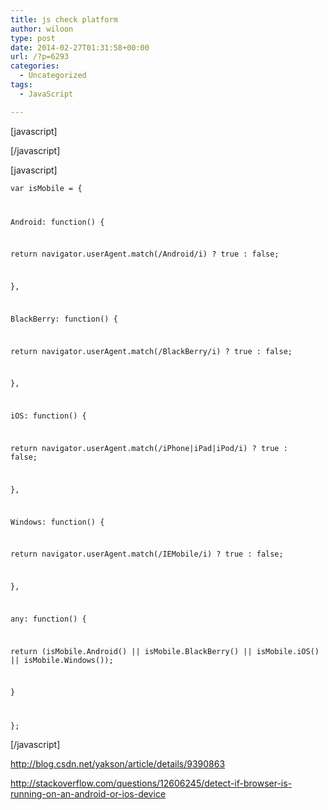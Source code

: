 ```yaml
---
title: js check platform
author: wiloon
type: post
date: 2014-02-27T01:31:58+00:00
url: /?p=6293
categories:
  - Uncategorized
tags:
  - JavaScript

---
```



[javascript]

<script type="text/javascript">
   
<!&#8211;
   
//平台、设备和操作系统
   
var system ={
   
win : false,
   
mac : false,
   
xll : false
   
};
   
//检测平台
   
var p = navigator.platform;
   
alert(p);
   
system.win = p.indexOf("Win") == 0;
   
system.mac = p.indexOf("Mac") == 0;
   
system.x11 = (p == "X11") || (p.indexOf("Linux") == 0);
   
//跳转语句
   
if(system.win||system.mac||system.xll){//转向后台登陆页面
   
window.location.href="login.jsp";
   
}else{
   
window.location.href="wapLojin.jsp";
   
}
   
&#8211;>
  
</script>

[/javascript]

[javascript]
  
<code>var isMobile = {
      
Android: function() {
          
return navigator.userAgent.match(/Android/i) ? true : false;
      
},
      
BlackBerry: function() {
          
return navigator.userAgent.match(/BlackBerry/i) ? true : false;
      
},
      
iOS: function() {
          
return navigator.userAgent.match(/iPhone|iPad|iPod/i) ? true : false;
      
},
      
Windows: function() {
          
return navigator.userAgent.match(/IEMobile/i) ? true : false;
      
},
      
any: function() {
          
return (isMobile.Android() || isMobile.BlackBerry() || isMobile.iOS() || isMobile.Windows());
      
}
  
};</code>
  
[/javascript]

http://blog.csdn.net/yakson/article/details/9390863

http://stackoverflow.com/questions/12606245/detect-if-browser-is-running-on-an-android-or-ios-device